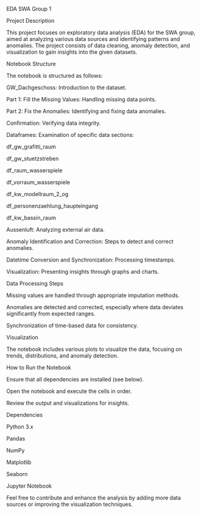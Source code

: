EDA SWA Group 1

Project Description

This project focuses on exploratory data analysis (EDA) for the SWA group, aimed at analyzing various data sources and identifying patterns and anomalies. The project consists of data cleaning, anomaly detection, and visualization to gain insights into the given datasets.

Notebook Structure

The notebook is structured as follows:

GW_Dachgeschoss: Introduction to the dataset.

Part 1: Fill the Missing Values: Handling missing data points.

Part 2: Fix the Anomalies: Identifying and fixing data anomalies.

Confirmation: Verifying data integrity.

Dataframes: Examination of specific data sections:

df_gw_grafitti_raum

df_gw_stuetzstreben

df_raum_wasserspiele

df_vorraum_wasserspiele

df_kw_modellraum_2_og

df_personenzaehlung_haupteingang

df_kw_bassin_raum

Aussenluft: Analyzing external air data.

Anomaly Identification and Correction: Steps to detect and correct anomalies.

Datetime Conversion and Synchronization: Processing timestamps.

Visualization: Presenting insights through graphs and charts.

Data Processing Steps

Missing values are handled through appropriate imputation methods.

Anomalies are detected and corrected, especially where data deviates significantly from expected ranges.

Synchronization of time-based data for consistency.

Visualization

The notebook includes various plots to visualize the data, focusing on trends, distributions, and anomaly detection.

How to Run the Notebook

Ensure that all dependencies are installed (see below).

Open the notebook and execute the cells in order.

Review the output and visualizations for insights.

Dependencies

Python 3.x

Pandas

NumPy

Matplotlib

Seaborn

Jupyter Notebook

Feel free to contribute and enhance the analysis by adding more data sources or improving the visualization techniques.

